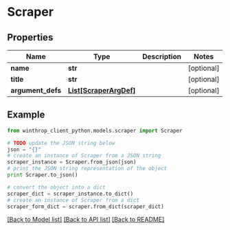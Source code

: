 # Scraper


## Properties

Name | Type | Description | Notes
------------ | ------------- | ------------- | -------------
**name** | **str** |  | [optional] 
**title** | **str** |  | [optional] 
**argument_defs** | [**List[ScraperArgDef]**](ScraperArgDef.md) |  | [optional] 

## Example

```python
from winthrop_client_python.models.scraper import Scraper

# TODO update the JSON string below
json = "{}"
# create an instance of Scraper from a JSON string
scraper_instance = Scraper.from_json(json)
# print the JSON string representation of the object
print Scraper.to_json()

# convert the object into a dict
scraper_dict = scraper_instance.to_dict()
# create an instance of Scraper from a dict
scraper_form_dict = scraper.from_dict(scraper_dict)
```
[[Back to Model list]](../README.md#documentation-for-models) [[Back to API list]](../README.md#documentation-for-api-endpoints) [[Back to README]](../README.md)


